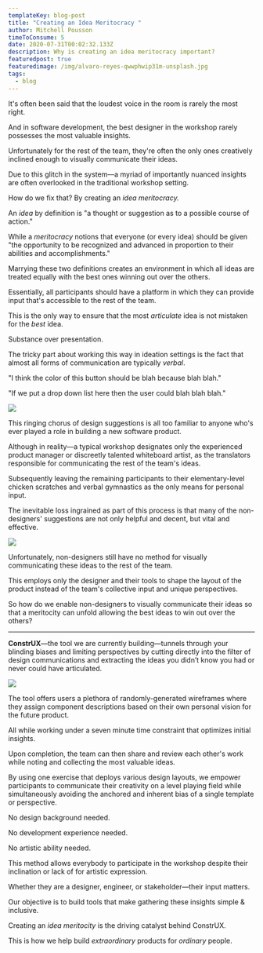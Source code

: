 ```yaml
---
templateKey: blog-post
title: "Creating an Idea Meritocracy "
author: Mitchell Pousson
timeToConsume: 5
date: 2020-07-31T00:02:32.133Z
description: Why is creating an idea meritocracy important?
featuredpost: true
featuredimage: /img/alvaro-reyes-qwwphwip31m-unsplash.jpg
tags:
  - blog
---
```

It's often been said that the loudest voice in the room is rarely the most right.

And in software development, the best designer in the workshop rarely possesses the most valuable insights.

Unfortunately for the rest of the team, they're often the only ones creatively inclined enough to visually communicate their ideas.

Due to this glitch in the system—a myriad of importantly nuanced insights are often overlooked in the traditional workshop setting.

How do we fix that? By creating an *idea* *meritocracy.*

An *idea* by definition is "a thought or suggestion as to a possible course of action."

While a *meritocracy* notions that everyone (or every idea) should be given "the opportunity to be recognized and advanced in proportion to their abilities and accomplishments."

Marrying these two definitions creates an environment in which all ideas are treated equally with the best ones winning out over the others.

Essentially, all participants should have a platform in which they can provide input that's accessible to the rest of the team.

This is the only way to ensure that the most *articulate* idea is not mistaken for the *best* idea.

Substance over presentation.

The tricky part about working this way in ideation settings is the fact that almost all forms of communication are typically *verbal*.

"I think the color of this button should be blah because blah blah."

"If we put a drop down list here then the user could blah blah blah."

![](/img/team-4496458_1280.png)

This ringing chorus of design suggestions is all too familiar to anyone who's ever played a role in building a new software product.

Although in reality—a typical workshop designates only the experienced product manager or discreetly talented whiteboard artist, as the translators responsible for communicating the rest of the team's ideas.

Subsequently leaving the remaining participants to their elementary-level chicken scratches and verbal gymnastics as the only means for personal input.

The inevitable loss ingrained as part of this process is that many of the non-designers' suggestions are not only helpful and decent, but vital and effective.

![](/img/brain-153040_1280.png)

Unfortunately, non-designers still have no method for visually communicating these ideas to the rest of the team.

This employs only the designer and their tools to shape the layout of the product instead of the team's collective input and unique perspectives.

So how do we enable non-designers to visually communicate their ideas so that a meritocity can unfold allowing the best ideas to win out over the others?

- - -

**ConstrUX**—the tool we are currently building—tunnels through your blinding biases and limiting perspectives by cutting directly into the filter of design communications and extracting the ideas you didn’t know you had or never could have articulated.

![](/img/real-construx-4.jpg)

The tool offers users a plethora of randomly-generated wireframes where they assign component descriptions based on their own personal vision for the future product.

All while working under a seven minute time constraint that optimizes initial insights.

Upon completion, the team can then share and review each other's work while noting and collecting the most valuable ideas.

By using one exercise that deploys various design layouts, we empower participants to communicate their creativity on a level playing field while simultaneously avoiding the anchored and inherent bias of a single template or perspective.

No design background needed.

No development experience needed.

No artistic ability needed.

This method allows everybody to participate in the workshop despite their inclination or lack of for artistic expression.

Whether they are a designer, engineer, or stakeholder—their input matters.

Our objective is to build tools that make gathering these insights simple & inclusive.

Creating an *idea meritocity* is the driving catalyst behind ConstrUX.

This is how we help build *extraordinary* products for *ordinary* people.